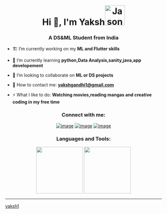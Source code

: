 <h1 align="center">Hi 👋, I'm Yaksh<a href="https://emoji.gg/emoji/4017-jason-knife"><img src="https://cdn3.emoji.gg/emojis/4017-jason-knife.png" width="64px" height="64px" alt="Jason_knife"></a></h1>
<h3 align="center">A DS&ML Student from India</h3>

- 🏗️ I’m currently working on my **ML and Flutter skills**

- 🌱 I’m currently learning **python,Data Analysis,sanity,java,app developement**

- 👯 I’m looking to collaborate on **ML or DS projects**

- 📧 How to contact me: **yakshgandhi1@gmail.com**

- ⚡ What I like to do: **Watching movies,reading mangas and creative coding in my free time**

<h3 align="center">Connect with me:</h3>
<div align="center">

[![image](https://img.shields.io/badge/LinkedIn-0077B5?style=for-the-badge&logo=linkedin&logoColor=white)](https://www.linkedin.com/in/yaksh-gandhi-698852223/)
[![image](https://img.shields.io/badge/Instagram-E4405F?style=for-the-badge&logo=instagram&logoColor=white)](https://www.instagram.com/_yaksh.g_/)
[![image](https://img.shields.io/badge/Gmail-D14836?style=for-the-badge&logo=gmail&logoColor=white)](mailto:produtor.yakshgandhi1@gmail.com)
  
</div>

<h3 align="center">Languages and Tools:</h3>


<p align= "center">
  <img height= "150" src="https://github-readme-stats.vercel.app/api?username=yaksh1&theme=react&show_icons=true&include_all_commits=true" />
  <img height= "150" src="https://github-readme-stats.vercel.app/api/top-langs/?username=yaksh1&theme=react&layout=compact" />
</p>

------

[yaksh1](https://github.com/yaksh1)

<!---
yaksh1/yaksh1 is a ✨ special ✨ repository because its `README.md` (this file) appears on your GitHub profile.
You can click the Preview link to take a look at your changes.
--->
